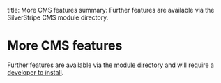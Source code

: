 title: More CMS features
summary: Further features are available via the SilverStripe CMS module directory.

# More CMS features

Further features are available via the [module directory](https://addons.silverstripe.org/add-ons/) and will require a [developer to install](http://www.silverstripe.org/community/developer-and-partner-directory/).